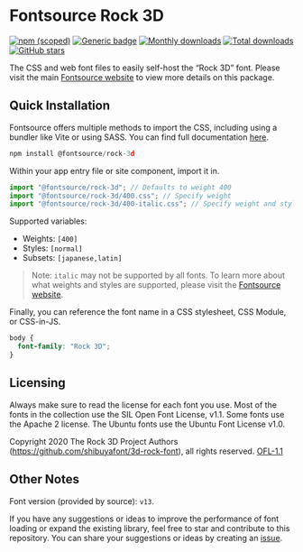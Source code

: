 # Fontsource Rock 3D

[![npm (scoped)](https://img.shields.io/npm/v/@fontsource/rock-3d?color=brightgreen)](https://www.npmjs.com/package/@fontsource/rock-3d) [![Generic badge](https://img.shields.io/badge/fontsource-passing-brightgreen)](https://github.com/fontsource/fontsource) [![Monthly downloads](https://badgen.net/npm/dm/@fontsource/rock-3d)](https://github.com/fontsource/fontsource) [![Total downloads](https://badgen.net/npm/dt/@fontsource/rock-3d)](https://github.com/fontsource/fontsource) [![GitHub stars](https://img.shields.io/github/stars/fontsource/fontsource.svg?style=social&label=Star)](https://github.com/fontsource/fontsource/stargazers)

The CSS and web font files to easily self-host the “Rock 3D” font. Please visit the main [Fontsource website](https://fontsource.org/fonts/rock-3d) to view more details on this package.

## Quick Installation

Fontsource offers multiple methods to import the CSS, including using a bundler like Vite or using SASS. You can find full documentation [here](https://fontsource.org/docs/getting-started/introduction).

```javascript
npm install @fontsource/rock-3d
```

Within your app entry file or site component, import it in.

```javascript
import "@fontsource/rock-3d"; // Defaults to weight 400
import "@fontsource/rock-3d/400.css"; // Specify weight
import "@fontsource/rock-3d/400-italic.css"; // Specify weight and style
```

Supported variables:
- Weights: `[400]`
- Styles: `[normal]`
- Subsets: `[japanese,latin]`

> Note: `italic` may not be supported by all fonts. To learn more about what weights and styles are supported, please visit the [Fontsource website](https://fontsource.org/fonts/rock-3d).

Finally, you can reference the font name in a CSS stylesheet, CSS Module, or CSS-in-JS.

```css
body {
  font-family: "Rock 3D";
}
```

## Licensing
Always make sure to read the license for each font you use. Most of the fonts in the collection use the SIL Open Font License, v1.1. Some fonts use the Apache 2 license. The Ubuntu fonts use the Ubuntu Font License v1.0.

Copyright 2020 The Rock 3D Project Authors (https://github.com/shibuyafont/3d-rock-font), all rights reserved.
[OFL-1.1](https://openfontlicense.org)

## Other Notes
Font version (provided by source): `v13`.

If you have any suggestions or ideas to improve the performance of font loading or expand the existing library, feel free to star and contribute to this repository. You can share your suggestions or ideas by creating an [issue](https://github.com/fontsource/fontsource/issues).